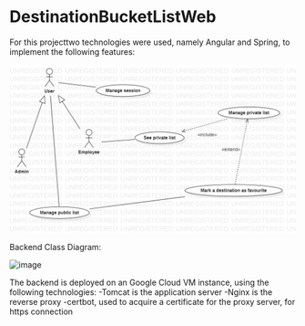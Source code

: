 # DestinationBucketListWeb

For this projecttwo technologies were used, namely Angular and Spring, to implement the following features:

![image](UseCaseDiagram.png)


Backend Class Diagram:

![image](https://github.com/sarbudragos/DestinationBucketListWeb/assets/32175050/117d5afa-5e21-4b31-a8b1-7486b9d98488)


The backend is deployed on an Google Cloud VM instance, using the following technologies:
-Tomcat is the application server
-Nginx is the reverse proxy
-certbot, used to acquire a certificate for the proxy server, for https connection
